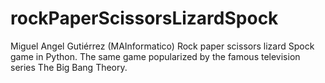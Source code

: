 # rockPaperScissorsLizardSpock
Miguel Angel Gutiérrez (MAInformatico)
Rock paper scissors lizard Spock game in Python.
The same game popularized by the famous television series The Big Bang Theory.
